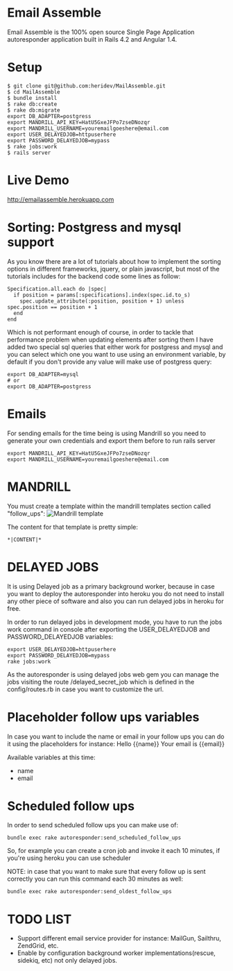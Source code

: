 Email Assemble
==============================

Email Assemble is the 100% open source Single Page Application autoresponder application built in Rails 4.2 and Angular 1.4.

Setup
=====

```
$ git clone git@github.com:heridev/MailAssemble.git
$ cd MailAssemble
$ bundle install
$ rake db:create
$ rake db:migrate
export DB_ADAPTER=postgress
export MANDRILL_API_KEY=HatU5GxeJFPo7zseDNozqr
export MANDRILL_USERNAME=youremailgoeshere@email.com
export USER_DELAYEDJOB=httpuserhere
export PASSWORD_DELAYEDJOB=mypass
$ rake jobs:work
$ rails server
```

Live Demo
=========
http://emailassemble.herokuapp.com


Sorting: Postgress and mysql support
====================================

As you know there are a lot of tutorials about how to implement the sorting options in different frameworks, jquery, or plain javascript, but most of the tutorials includes for the backend code some lines as follow:

```
Specification.all.each do |spec|
  if position = params[:specifications].index(spec.id.to_s)
    spec.update_attribute(:position, position + 1) unless spec.position == position + 1
  end
end
```

Which is not performant enough of course, in order to tackle that performance problem when updating elements after sorting them I have added two special sql queries that either work for postgress and mysql and you can select which one you want to use using an environment variable, by default if you don't provide any value will make use of postgress query:

```
export DB_ADAPTER=mysql
# or
export DB_ADAPTER=postgress
```

Emails
========

For sending emails for the time being is using Mandrill so you need to generate your own credentials and export them before to run rails server
```
export MANDRILL_API_KEY=HatU5GxeJFPo7zseDNozqr
export MANDRILL_USERNAME=youremailgoeshere@email.com
```

MANDRILL
=========
You must create a template within the mandrill templates section called "follow_ups":
![Mandrill template](https://www.evernote.com/shard/s250/sh/e18dcab5-a7ed-4178-a21f-95c54fef6907/9f1cd8559b5c00c4/res/5b4f3375-8b6e-4695-bbd9-3612527889eb/skitch.png)

The content for that template is pretty simple:
```
*|CONTENT|*
```

DELAYED JOBS
=============

It is using Delayed job as a primary background worker, because in case you want to deploy the autoresponder into heroku you do not need to install any other piece of software and also you can run delayed jobs in heroku for free.

In order to run delayed jobs in development mode, you have to run the jobs work command in console after exporting the USER_DELAYEDJOB and PASSWORD_DELAYEDJOB variables:
```
export USER_DELAYEDJOB=httpuserhere
export PASSWORD_DELAYEDJOB=mypass
rake jobs:work
```

As the autoresponder is using delayed jobs web gem you can manage the jobs visiting the route /delayed_secret_job which is defined in the config/routes.rb in case you want to customize the url.

Placeholder follow ups variables
================================
In case you want to include the name or email in your follow ups you can do it using the placeholders for instance:
Hello {{name}}
Your email is {{email}}

Available variables at this time:
- name
- email


Scheduled follow ups
=====================

In order to send scheduled follow ups you can make use of:
```
bundle exec rake autoresponder:send_scheduled_follow_ups
```

So, for example you can create a cron job and invoke it each 10 minutes, if you're using heroku you can use scheduler

NOTE: in case that you want to make sure that every follow up is sent correctly you can run this command each 30 minutes as well:
```
bundle exec rake autoresponder:send_oldest_follow_ups
```

TODO LIST
==========

- Support different email service provider for instance: MailGun, Sailthru, ZendGrid, etc.
- Enable by configuration background worker implementations(rescue, sidekiq, etc) not only delayed jobs.


